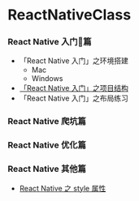 # ReactNativeClass

###  **React Native** 入门篇

- 「React Native 入门」之环境搭建
  - Mac
  - Windows
- [「React Native 入门」之项目结构](./ReactNative入门之项目结构.md)
- 「React Native 入门」之布局练习




### React Native 爬坑篇



### **React Native** 优化篇



### **React Native** 其他篇

* [React Native 之 style 属性](./ReactNativeDoc.md)





